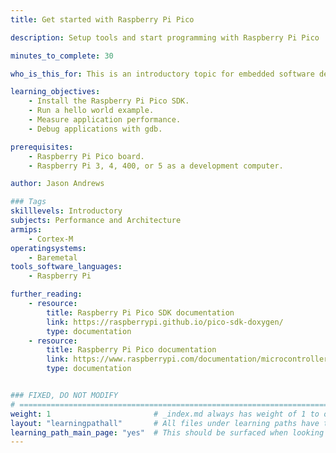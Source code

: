 ```yaml
---
title: Get started with Raspberry Pi Pico

description: Setup tools and start programming with Raspberry Pi Pico

minutes_to_complete: 30

who_is_this_for: This is an introductory topic for embedded software developers new to Raspberry Pi Pico.

learning_objectives: 
    - Install the Raspberry Pi Pico SDK.
    - Run a hello world example.
    - Measure application performance.
    - Debug applications with gdb.

prerequisites:
    - Raspberry Pi Pico board.
    - Raspberry Pi 3, 4, 400, or 5 as a development computer.

author: Jason Andrews

### Tags
skilllevels: Introductory
subjects: Performance and Architecture
armips:
    - Cortex-M
operatingsystems:
    - Baremetal
tools_software_languages:
    - Raspberry Pi

further_reading:
    - resource:
        title: Raspberry Pi Pico SDK documentation
        link: https://raspberrypi.github.io/pico-sdk-doxygen/ 
        type: documentation
    - resource:
        title: Raspberry Pi Pico documentation
        link: https://www.raspberrypi.com/documentation/microcontrollers/raspberry-pi-pico.html
        type: documentation


### FIXED, DO NOT MODIFY
# ================================================================================
weight: 1                       # _index.md always has weight of 1 to order correctly
layout: "learningpathall"       # All files under learning paths have this same wrapper
learning_path_main_page: "yes"  # This should be surfaced when looking for related content. Only set for _index.md of learning path content.
---
```

